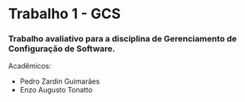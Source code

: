 # Trabalho 1 - GCS
### Trabalho avaliativo para a disciplina de Gerenciamento de Configuração de Software.

Acadêmicos:

- Pedro Zardin Guimarães
- Enzo Augusto Tonatto
